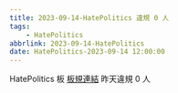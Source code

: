```yaml
---
title: 2023-09-14-HatePolitics 違規 0 人
tags:
    - HatePolitics
abbrlink: 2023-09-14-HatePolitics
date: HatePolitics-2023-09-14 12:00:00
---
```

HatePolitics 板 [板規連結](https://www.ptt.cc/bbs/HatePolitics/M.1617115262.A.D60.html)
昨天違規 0 人
